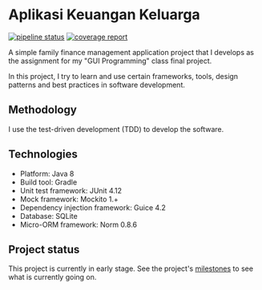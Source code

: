 # Aplikasi Keuangan Keluarga
[![pipeline status](https://gitlab.com/proyek-kuliah-doni/aplikasi-keuangan-keluarga/badges/master/pipeline.svg)](https://gitlab.com/proyek-kuliah-doni/aplikasi-keuangan-keluarga/commits/master)
[![coverage report](https://gitlab.com/proyek-kuliah-doni/aplikasi-keuangan-keluarga/badges/master/coverage.svg)](https://gitlab.com/proyek-kuliah-doni/aplikasi-keuangan-keluarga/commits/master)

A simple family finance management application project that I develops as the assignment for my "GUI Programming" class final project.

In this project, I try to learn and use certain frameworks, tools, design patterns and best practices in software development.

## Methodology
I use the test-driven development (TDD) to develop the software.

## Technologies
*  Platform: Java 8
*  Build tool: Gradle
*  Unit test framework: JUnit 4.12
*  Mock framework: Mockito 1.+
*  Dependency injection framework: Guice 4.2
*  Database: SQLite
*  Micro-ORM framework: Norm 0.8.6

## Project status
This project is currently in early stage. See the project's [milestones](https://gitlab.com/proyek-kuliah-doni/aplikasi-keuangan-keluarga/-/milestones) to see what is currently going on.